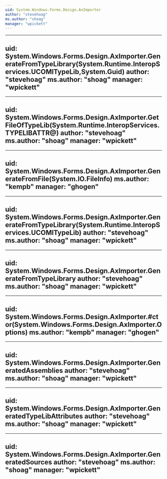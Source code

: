 ```yaml
---
uid: System.Windows.Forms.Design.AxImporter
author: "stevehoag"
ms.author: "shoag"
manager: "wpickett"
---
```


---
uid: System.Windows.Forms.Design.AxImporter.GenerateFromTypeLibrary(System.Runtime.InteropServices.UCOMITypeLib,System.Guid)
author: "stevehoag"
ms.author: "shoag"
manager: "wpickett"
---

---
uid: System.Windows.Forms.Design.AxImporter.GetFileOfTypeLib(System.Runtime.InteropServices.TYPELIBATTR@)
author: "stevehoag"
ms.author: "shoag"
manager: "wpickett"
---

---
uid: System.Windows.Forms.Design.AxImporter.GenerateFromFile(System.IO.FileInfo)
ms.author: "kempb"
manager: "ghogen"
---

---
uid: System.Windows.Forms.Design.AxImporter.GenerateFromTypeLibrary(System.Runtime.InteropServices.UCOMITypeLib)
author: "stevehoag"
ms.author: "shoag"
manager: "wpickett"
---

---
uid: System.Windows.Forms.Design.AxImporter.GenerateFromTypeLibrary
author: "stevehoag"
ms.author: "shoag"
manager: "wpickett"
---

---
uid: System.Windows.Forms.Design.AxImporter.#ctor(System.Windows.Forms.Design.AxImporter.Options)
ms.author: "kempb"
manager: "ghogen"
---

---
uid: System.Windows.Forms.Design.AxImporter.GeneratedAssemblies
author: "stevehoag"
ms.author: "shoag"
manager: "wpickett"
---

---
uid: System.Windows.Forms.Design.AxImporter.GeneratedTypeLibAttributes
author: "stevehoag"
ms.author: "shoag"
manager: "wpickett"
---

---
uid: System.Windows.Forms.Design.AxImporter.GeneratedSources
author: "stevehoag"
ms.author: "shoag"
manager: "wpickett"
---
